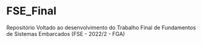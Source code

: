 # FSE_Final
Repositório Voltado ao desenvolvimento do Trabalho Final de Fundamentos de Sistemas Embarcados (FSE - 2022/2 - FGA)
